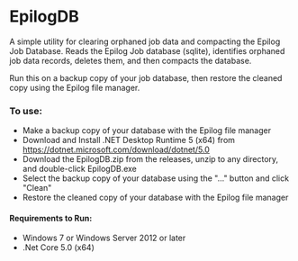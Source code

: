 # EpilogDB

A simple utility for clearing orphaned job data and compacting the Epilog Job Database. Reads the Epilog Job database (sqlite), identifies orphaned job data records, deletes them, and then compacts the database.

Run this on a backup copy of your job database, then restore the cleaned copy using the Epilog file manager.

### To use:
- Make a backup copy of your database with the Epilog file manager
- Download and Install .NET Desktop Runtime 5 (x64) from https://dotnet.microsoft.com/download/dotnet/5.0
- Download the EpilogDB.zip from the releases, unzip to any directory, and double-click EpilogDB.exe
- Select the backup copy of your database using the "..." button and click "Clean"
- Restore the cleaned copy of your database with the Epilog file manager

#### Requirements to Run:
- Windows 7 or Windows Server 2012 or later
- .Net Core 5.0 (x64)
